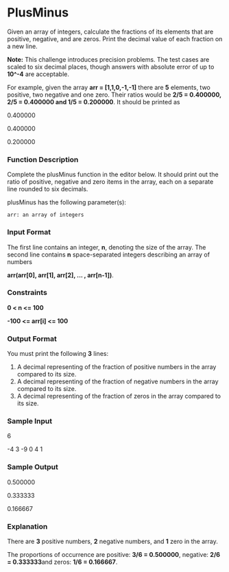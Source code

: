 # PlusMinus

Given an array of integers, calculate the fractions of its elements that are positive, negative, and are zeros. Print the decimal value of each fraction on a new line.

**Note:** This challenge introduces precision problems. The test cases are scaled to six decimal places, though answers with absolute error of up to **10^-4** are acceptable.

For example, given the array **arr = [1,1,0,-1,-1]** there are **5** elements, two positive, two negative and one zero. Their ratios would be **2/5 = 0.400000, 2/5 = 0.400000 and 1/5 = 0.200000**. It should be printed as

0.400000

0.400000

0.200000

### Function Description

Complete the plusMinus function in the editor below. It should print out the ratio of positive, negative and zero items in the array, each on a separate line rounded to six decimals.

plusMinus has the following parameter(s):

    arr: an array of integers

### Input Format

The first line contains an integer, **n**, denoting the size of the array.
The second line contains **n** space-separated integers describing an array of numbers 

**arr(arr[0], arr[1], arr[2], ... , arr[n-1])**.

### Constraints

**0 < n <= 100**

**-100 <= arr[i] <= 100**

### Output Format

You must print the following **3** lines:

1. A decimal representing of the fraction of positive numbers in the array compared to its size.
2. A decimal representing of the fraction of negative numbers in the array compared to its size.
3. A decimal representing of the fraction of zeros in the array compared to its size.

### Sample Input

6

-4 3 -9 0 4 1         

### Sample Output

0.500000

0.333333

0.166667

### Explanation

There are **3** positive numbers, **2** negative numbers, and **1** zero in the array.

The proportions of occurrence are positive: **3/6 = 0.500000**, negative: **2/6 = 0.333333**and zeros: **1/6 = 0.166667**. 
